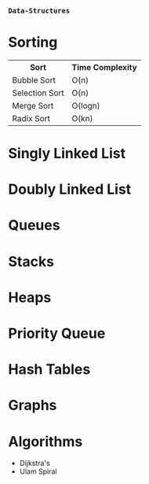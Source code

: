### `Data-Structures`

# Sorting

<table style="width:100%">
  <tr>
    <th>Sort</th>
    <th>Time Complexity</th>
  </tr>
  <tr>
    <td>Bubble Sort</td>
    <td>O(n)</td> 
  </tr>
  <tr>
    <td>Selection Sort</td>
    <td>O(n)</td> 
  </tr>
  <tr>
    <td>Merge Sort</td>
    <td>O(logn)</td> 
  </tr>
  <tr>
    <td>Radix Sort</td>
    <td>O(kn)</td> 
  </tr>
</table>

# Singly Linked List

# Doubly Linked List

# Queues

# Stacks

# Heaps

# Priority Queue

# Hash Tables

# Graphs

# Algorithms

<ul>
<li>
Dijkstra's
</li>
<li>
Ulam Spiral
</li>
</ul>
